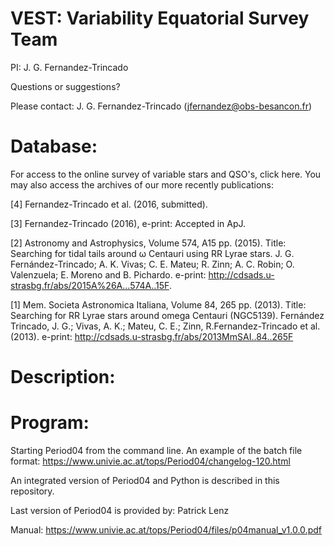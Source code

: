 VEST: Variability Equatorial Survey Team
========================================
PI: J. G. Fernandez-Trincado

Questions or suggestions?

Please contact: J. G. Fernandez-Trincado (jfernandez@obs-besancon.fr) 

Database:
========

For access to the online survey of variable stars and QSO's, click here. You may also access the archives of our more recently publications:

[4] Fernandez-Trincado et al. (2016, submitted).

[3] Fernandez-Trincado (2016), e-print: Accepted in ApJ.

 
[2] Astronomy and Astrophysics, Volume 574, A15 pp. (2015). Title: Searching for tidal tails around ω Centauri using RR Lyrae stars. J. G. Fernández-Trincado; A. K. Vivas; C. E. Mateu; R. Zinn; A. C. Robin; O. Valenzuela; E. Moreno and B. Pichardo. e-print: http://cdsads.u-strasbg.fr/abs/2015A%26A...574A..15F.

[1] Mem. Societa Astronomica Italiana, Volume 84, 265 pp. (2013). Title: Searching for RR Lyrae stars around omega Centauri (NGC5139). Fernández Trincado, J. G.; Vivas, A. K.; Mateu, C. E.; Zinn, R.Fernandez-Trincado et al. (2013). e-print: http://cdsads.u-strasbg.fr/abs/2013MmSAI..84..265F 


Description:
============


Program:
============

Starting Period04 from the command line. An example of the batch file format: https://www.univie.ac.at/tops/Period04/changelog-120.html

An integrated version of Period04 and Python is described in this repository.

Last version of Period04 is provided by: Patrick Lenz

Manual: https://www.univie.ac.at/tops/Period04/files/p04manual_v1.0.0.pdf

